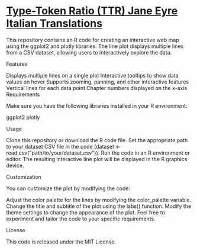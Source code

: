 # <a href="https://musictopography.github.io/Milan_1958_1962_mmm/Milan_1958_1962_mmm.html"> Type-Token Ratio (TTR) Jane Eyre Italian Translations</a>

This repository contains an R code for creating an interactive web map using the ggplot2 and plotly libraries. The line plot displays multiple lines from a CSV dataset, allowing users to interactively explore the data.

Features

Displays multiple lines on a single plot
Interactive tooltips to show data values on hover
Supports zooming, panning, and other interactive features
Vertical lines for each data point
Chapter numbers displayed on the x-axis
Requirements

Make sure you have the following libraries installed in your R environment:

ggplot2
plotly

Usage

Clone this repository or download the R code file.
Set the appropriate path to your dataset CSV file in the code (dataset <- read.csv("path/to/your/dataset.csv")).
Run the code in an R environment or editor.
The resulting interactive line plot will be displayed in the R graphics device.

Customization

You can customize the plot by modifying the code:

Adjust the color palette for the lines by modifying the color_palette variable.
Change the title and subtitle of the plot using the labs() function.
Modify the theme settings to change the appearance of the plot.
Feel free to experiment and tailor the code to your specific requirements.

License

This code is released under the MIT License.
